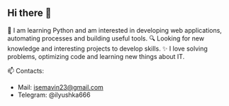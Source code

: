 ## Hi there 👋

🚀 I am learning Python and am interested in developing web applications, automating processes and building useful tools.
🔍 Looking for new knowledge and interesting projects to develop skills.
✨ I love solving problems, optimizing code and learning new things about IT. 

📫 Contacts:  
- Mail: isemavin23@gmail.com  
- Telegram: @ilyushka666
